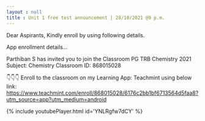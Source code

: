 ```yaml
---
layout : null
title : Unit 1 free test announcement | 28/10/2021 @9 p.m.
---
```


Dear Aspirants, 
Kindly enroll by using following details. 

App enrollment details...

Parthiban S has invited you to join the Classroom PG TRB Chemistry 2021
Subject: Chemistry 
Classroom ID: 868015028

👇👇👇
Enroll to the classroom on my Learning App: Teachmint using below link:
https://www.teachmint.com/enroll/868015028/6176c2bb1bf6713564d5faa8?utm_source=app?utm_medium=android



{% include youtubePlayer.html id='YNLRgfw7dCY' %}

